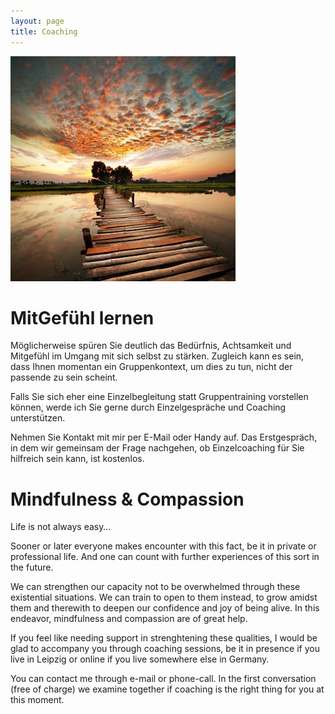 ```yaml
---
layout: page
title: Coaching
---
```

![Bild zu Beratung](/images/beratung.jpg)

# MitGefühl lernen 

Möglicherweise spüren Sie deutlich das Bedürfnis, Achtsamkeit und Mitgefühl im Umgang mit sich selbst zu stärken. Zugleich kann es sein, dass Ihnen momentan ein Gruppenkontext, um dies zu tun, nicht der passende zu sein scheint. 

Falls Sie sich eher eine Einzelbegleitung statt Gruppentraining vorstellen können, werde ich Sie gerne durch Einzelgespräche und Coaching unterstützen.

Nehmen Sie Kontakt mit mir per E-Mail oder Handy auf. Das Erstgespräch, in dem wir gemeinsam der Frage nachgehen, ob Einzelcoaching für Sie hilfreich sein kann, ist kostenlos.


# Mindfulness & Compassion

Life is not always easy… 

Sooner or later everyone makes encounter with this fact, be it in private or professional life. And one can count with further experiences of this sort in the future.

We can strengthen our capacity not to be overwhelmed through these existential situations. We can train to open to them instead, to grow amidst them and therewith to deepen our confidence and joy of being alive. In this endeavor, mindfulness and compassion are of great help.

If you feel like needing support in strenghtening these qualities, I would be glad to accompany you through coaching sessions, be it in presence if you live in Leipzig or online if you live somewhere else in Germany.

You can contact me through e-mail or phone-call. In the first conversation (free of charge) we examine together if coaching is the right thing for you at this moment.








